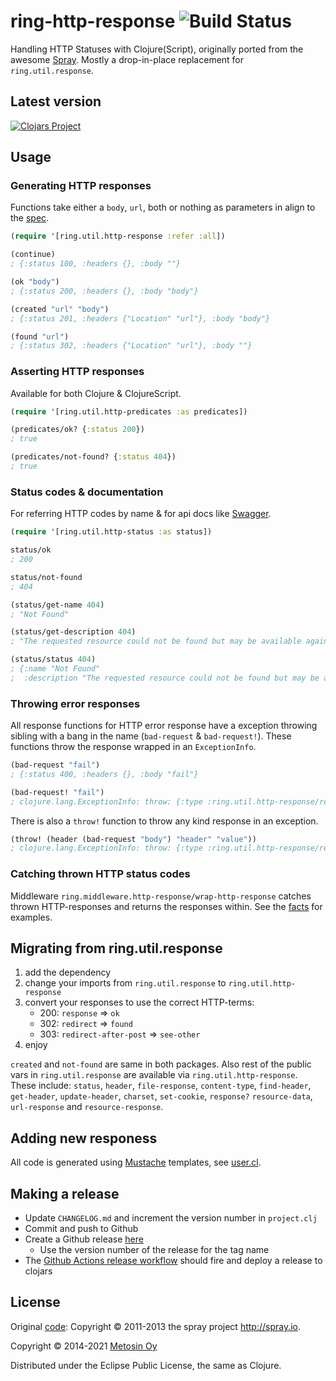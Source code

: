# ring-http-response ![Build Status](https://github.com/metosin/ring-http-response/actions/workflows/clojure.yml/badge.svg)

Handling HTTP Statuses with Clojure(Script), originally ported from the awesome [Spray](http://spray.io/).
Mostly a drop-in-place replacement for `ring.util.response`.

## Latest version

[![Clojars Project](http://clojars.org/metosin/ring-http-response/latest-version.svg)](http://clojars.org/metosin/ring-http-response)

## Usage

### Generating HTTP responses

Functions take either a `body`, `url`, both or nothing as parameters in align to the [spec](http://www.w3.org/Protocols/rfc2616/rfc2616-sec10.html).

```clojure
(require '[ring.util.http-response :refer :all])

(continue)
; {:status 100, :headers {}, :body ""}

(ok "body")
; {:status 200, :headers {}, :body "body"}

(created "url" "body")
; {:status 201, :headers {"Location" "url"}, :body "body"}

(found "url")
; {:status 302, :headers {"Location" "url"}, :body ""}
```

### Asserting HTTP responses

Available for both Clojure & ClojureScript.

```clojure
(require '[ring.util.http-predicates :as predicates])

(predicates/ok? {:status 200})
; true

(predicates/not-found? {:status 404})
; true
```

### Status codes & documentation

For referring HTTP codes by name & for api docs like [Swagger](https://github.com/metosin/ring-swagger).

```clojure
(require '[ring.util.http-status :as status])

status/ok
; 200

status/not-found
; 404

(status/get-name 404)
; "Not Found"

(status/get-description 404)
; "The requested resource could not be found but may be available again in the future."

(status/status 404)
; {:name "Not Found"
;  :description "The requested resource could not be found but may be available again in the future."}
```

### Throwing error responses

All response functions for HTTP error response have a exception throwing sibling with a bang in the name
(`bad-request` & `bad-request!`). These functions throw the
response wrapped in an `ExceptionInfo`.

```clojure
(bad-request "fail")
; {:status 400, :headers {}, :body "fail"}

(bad-request! "fail")
; clojure.lang.ExceptionInfo: throw: {:type :ring.util.http-response/response, :response {:status 400, :headers {}, :body "fail"}}
```

There is also a `throw!` function to throw any kind response in an exception.

```clojure
(throw! (header (bad-request "body") "header" "value"))
; clojure.lang.ExceptionInfo: throw: {:type :ring.util.http-response/response, :response {:status 400, :headers {"header" "value"}, :body "body"}}
```

### Catching thrown HTTP status codes

Middleware `ring.middleware.http-response/wrap-http-response` catches thrown HTTP-responses and returns the responses within.
See the [facts](https://github.com/metosin/ring-http-response/blob/master/test/ring/middleware/http_response_test.clj) for examples.

## Migrating from ring.util.response
1. add the dependency
2. change your imports from `ring.util.response` to `ring.util.http-response`
3. convert your responses to use the correct HTTP-terms:
   - 200: `response` => `ok`
   - 302: `redirect` => `found`
   - 303: `redirect-after-post` => `see-other`
4. enjoy

`created` and `not-found` are same in both packages. Also rest of the public vars in `ring.util.response` are available via `ring.util.http-response`.
These include: `status`, `header`, `file-response`, `content-type`, `find-header`, `get-header`, `update-header`, `charset`, `set-cookie`, `response?`
`resource-data`, `url-response` and `resource-response`.

## Adding new responess

All code is generated using [Mustache](https://mustache.github.io/) templates, see [user.cl](https://github.com/metosin/ring-http-response/blob/master/dev/user.clj).

## Making a release

- Update `CHANGELOG.md` and increment the version number in `project.clj`
- Commit and push to Github
- Create a Github release [here](https://github.com/metosin/ring-http-response/releases)
  - Use the version number of the release for the tag name
- The [Github Actions release workflow](.github/workflows/release.yml) should fire and deploy a release to clojars

## License
Original [code](https://github.com/spray/spray/blob/master/spray-http/src/main/scala/spray/http/StatusCode.scala): Copyright © 2011-2013 the spray project <http://spray.io>.

Copyright © 2014-2021 [Metosin Oy](http://www.metosin.fi)

Distributed under the Eclipse Public License, the same as Clojure.
